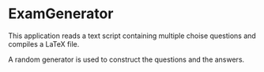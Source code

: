 # ExamGenerator

This application reads a text script containing multiple choise questions
and compiles a LaTeX file.

A random generator is used to construct the questions and the answers.
